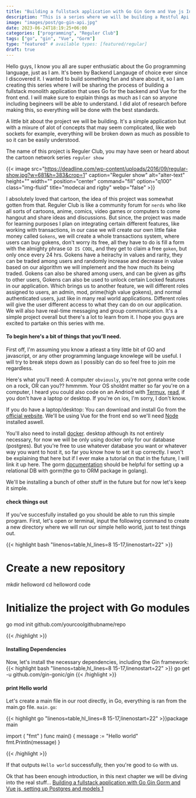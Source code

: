 ```yaml
---
title: "Building a fullstack application with Go Gin Gorm and Vue js Introduction 0"
description: "This is a series where we will be building a Restful Api application, using Go, Gin, Gorm and we will be consumming that api with Vue js. "
image: "images/post/go-gin-api.jpg"
date: 2023-06-24T18:19:25+06:00
categories: ["programming", "Reguler Club"]
tags: ["go", "gin", "Vue", "Gorm"]
type: "featured" # available types: [featured/regular]
draft: true
---
```



Hello guys, I know you all are super enthusiatic about the Go programming language, just as I am. It's been by Backend Langauge of choice ever since I discovered it. I wanted to build something fun and share about it, so I am creating this series where I will be sharing the process of building a fullstack monolith application that uses Go for the backend and Vue for the front end. I will make sure to explain things as much as I can so anyone including begineers will be able to understand. I did alot of research before making this, so everything will be done with the best standards.

A little bit about the project we will be building. It's a simple application but with a mixure of alot of concepts that may seem complicated, like web sockets for example, everything will be broken down as much as possible to so it can be easily understood.

The name of this project is Reguler Club, you may have seen or heard about the cartoon network series `reguler show`

{{< image src="https://deadline.com/wp-content/uploads/2016/09/regular-show.jpg?w=681&h=383&crop=1" caption="Reguler show" alt="alter-text" height="" width="" position="center" command="fill" option="q100" class="img-fluid" title="modecai and rigby" webp="false" >}}

I absolutely loved that cartoon, the idea of this project was somewhat gotten from that. Reguler Club is like a community forum for `nerds` who like all sorts of cartoons, anime, comics, video games or computers to come hangout and share ideas and discussions. But since, the project was made for learning purposes I plan on integrating certain different features, like working with transactions, in our case we will create our own little fake money called `Gokens`, we will create a whole transactions system, where users can buy gokens, don't worry its free, all they have to do is fill a form with the almighty phrase `GO IS COOL`, and they get to claim a free `goken`, but only once every 24 hrs. Gokens have a heirachy in values and rarity, they can be traded among users and randomly increase and decrease in value based on our algorithm we will implement and the how much its being traded. Gokens can also be shared among users, and can be given as gifts to other users, Gokens can also be used to unlock certain Locked features in our application. Which brings us to another feature, we will different roles assigned to users, an admin, mod, prime(high value gokens), and normal authenticated users, just like in many real world applications. Different roles will give the user different access to what they can do on our application.
We will also have real-time messaging and group communication. It's a simple project overall but there's a lot to learn from it. I hope you guys are excited to partake on this series with me. 

#### To begin here's a bit of things that you'll need.
First off, I'm assuming you know a atleast a tiny little bit of GO and javascript, or any other programming language knowlege will be useful. I will try to break steps down as I possibly can do so feel free to join me regardless.

Here's what you'll need:
A computer `obviously`, you're not gonna write code on a rock, OR can you?? hmmmm. Your OS sholdnt matter so far you're on a computer, I heard you could also code on an Andriod with [Termux](https://termux.dev/en/),
[read](https://github.com/golang/go/wiki/Mobile), if you don't have a laptop or desktop. If you're on ios, I'm sorry, I don't know.

If you do have a laptop/desktop:
You can download and install Go from the [official website](https://golang.org/).
We'll be using Vue for the front end so we'll need [Node](https://nodejs.org/en/download) installed aswell.

You'll also need to install [docker](https://www.docker.com/get-started). desktop although its not entirely necessary, for now we will be only using docker only for our database (postgres). But you're free to use whatever database you want or whatever way you want to host it, so far you know how to set it up correctly. I won't be explaining that here but if I ever make a tutorial on that in the future, I will link it up here. 
The gorm [documentation](https://gorm.io/docs/connecting_to_the_database.html) should be helpful for setting up a relational DB with gorm(the go to ORM package in golang).

We'll be installing a bunch of other stuff in the future but for now let's keep it simple. 

#### check things out
If you've succesfully installed go you should be able to run this simple program. First, let's open or terminal, input the following command to create a new directory where we will run our simple hello world, just to test things out.

{{< highlight bash "linenos=table,hl_lines=8 15-17,linenostart=22" >}}
   # Create a new repository
mkdir helloword
cd helloword
code

# Initialize the project with Go modules
go mod init github.com/yourcoolgithubname/repo

{{< /highlight >}}


#### Installing Dependencies

Now, let's install the necessary dependencies, including the Gin framework:
{{< highlight bash "linenos=table,hl_lines=8 15-17,linenostart=22" >}}
go get -u github.com/gin-gonic/gin
{{< /highlight >}}

#### print Hello world

Let's create a main file in our root directly, in Go, everything is ran from the main.go file. `main.go`:

{{< highlight go "linenos=table,hl_lines=8 15-17,linenostart=22" >}}package main

import (
	"fmt"
)
func main() {
    message := "Hello world"
    fmt.Println(message)
}

{{< /highlight >}}

If that outputs `Hello world` successfully, then you're good to `Go` with us. 

Ok that has been enough introduction, in this next chapter we will be diving into the real stuff...
[Building a fullstack application with Go Gin Gorm and Vue js, setting up Postgres and models 1](http://charlesdpj.com/blog/Gin-Gorm-Golang-Vue-jwt-authetication.md)
